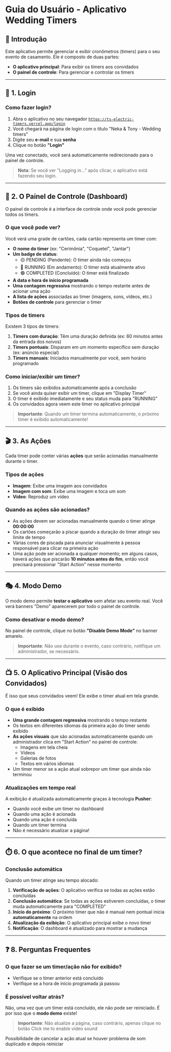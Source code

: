 # Guia do Usuário - Aplicativo Wedding Timers

## 📖 Introdução

Este aplicativo permite gerenciar e exibir cronômetros (timers) para o seu evento de casamento. Ele é composto de duas partes:

- **O aplicativo principal**: Para exibir os timers aos convidados
- **O painel de controle**: Para gerenciar e controlar os timers

---

## 🔐 1. Login

### Como fazer login?

1. Abra o aplicativo no seu navegador [`https://ts-electric-timers.vercel.app/login`](https://ts-electric-timers.vercel.app/login)
2. Você chegará na página de login com o título "Neka & Tony - Wedding timers"
3. Digite seu **e-mail** e sua **senha**
4. Clique no botão **"Login"**

Uma vez conectado, você será automaticamente redirecionado para o painel de controle.

> **Nota**: Se você ver "Logging in..." após clicar, o aplicativo está fazendo seu login.

---

## 🎯 2. O Painel de Controle (Dashboard)

O painel de controle é a interface de controle onde você pode gerenciar todos os timers.

### O que você pode ver?

Você verá uma grade de cartões, cada cartão representa um timer com:

- **O nome do timer** (ex: "Cerimônia", "Coquetel", "Jantar")
- **Um badge de status**:
  - 🟡 PENDING (Pendente): O timer ainda não começou
  - 🔵 RUNNING (Em andamento): O timer está atualmente ativo
  - 🟢 COMPLETED (Concluído): O timer está finalizado
- **A data e hora de início programada**
- **Uma contagem regressiva** mostrando o tempo restante antes de acionar uma ação
- **A lista de ações** associadas ao timer (imagens, sons, vídeos, etc.)
- **Botões de controle** para gerenciar o timer

### Tipos de timers

Existem 3 tipos de timers:

1. **Timers com duração**: Têm uma duração definida (ex: 60 minutos antes da entrada dos noivos)
2. **Timers pontuais**: Disparam em um momento específico sem duração (ex: anúncio especial)
3. **Timers manuais**: Iniciados manualmente por você, sem horário programado

### Como iniciar/exibir um timer?

1. Os timers são exibidos automaticamente após a conclusão
2. Se você ainda quiser exibir um timer, clique em "Display Timer"
3. O timer é exibido imediatamente e seu status muda para "RUNNING"
4. Os convidados agora veem este timer no aplicativo principal

> **Importante**: Quando um timer termina automaticamente, o próximo timer é exibido automaticamente!

---

## 🎬 3. As Ações

Cada timer pode conter várias **ações** que serão acionadas manualmente durante o timer.

### Tipos de ações

- **Imagem**: Exibe uma imagem aos convidados
- **Imagem com som**: Exibe uma imagem e toca um som
- **Vídeo**: Reproduz um vídeo

### Quando as ações são acionadas?

- As ações devem ser acionadas manualmente quando o timer atinge **00:00:00**
- Os cartões começarão a piscar quando a duração do timer atingir seu limite de tempo
- Várias cores de piscada para anunciar visualmente à pessoa responsável para clicar na primeira ação
- Uma ação pode ser acionada a qualquer momento; em alguns casos, haverá ações que piscarão **10 minutos antes do fim**, então você precisará pressionar "Start Action" nesse momento

---

## 🎭 4. Modo Demo

O modo demo permite **testar o aplicativo** sem afetar seu evento real. Você verá banners "Demo" aparecerem por todo o painel de controle.

### Como desativar o modo demo?

No painel de controle, clique no botão **"Disable Demo Mode"** no banner amarelo.

> **Importante**: Não use durante o evento, caso contrário, notifique um administrador, se necessário.

---

## 📺 5. O Aplicativo Principal (Visão dos Convidados)

É isso que seus convidados veem! Ele exibe o timer atual em tela grande.

### O que é exibido

- **Uma grande contagem regressiva** mostrando o tempo restante
- Os textos em diferentes idiomas da primeira ação do timer sendo exibido
- **As ações visuais** que são acionadas automaticamente quando um administrador clica em "Start Action" no painel de controle:
  - Imagens em tela cheia
  - Vídeos
  - Galerias de fotos
  - Textos em vários idiomas
- Um timer menor se a ação atual sobrepor um timer que ainda não terminou

### Atualizações em tempo real

A exibição é atualizada automaticamente graças à tecnologia **Pusher**:

- Quando você exibe um timer no dashboard
- Quando uma ação é acionada
- Quando uma ação é concluída
- Quando um timer termina
- Não é necessário atualizar a página!

---

## ⏱️ 6. O que acontece no final de um timer?

### Conclusão automática

Quando um timer atinge seu tempo alocado:

1. **Verificação de ações**: O aplicativo verifica se todas as ações estão concluídas
2. **Conclusão automática**: Se todas as ações estiverem concluídas, o timer muda automaticamente para "COMPLETED"
3. **Início do próximo**: O próximo timer que não é manual nem pontual inicia **automaticamente** na ordem
4. **Atualização da exibição**: O aplicativo principal exibe o novo timer
5. **Notificação**: O dashboard é atualizado para mostrar a mudança

---

## ❓ 8. Perguntas Frequentes

### O que fazer se um timer/ação não for exibido?

- Verifique se o timer anterior está concluído
- Verifique se a hora de início programada já passou

### É possível voltar atrás?

Não, uma vez que um timer está concluído, ele não pode ser reiniciado. É por isso que o **modo demo** existe!

> **Importante**: Não atualize a página, caso contrário, apenas clique no botão
> Click me to enable video sound

Possibilidade de cancelar a ação atual se houver problema de som duplicado e depois reiniciar
